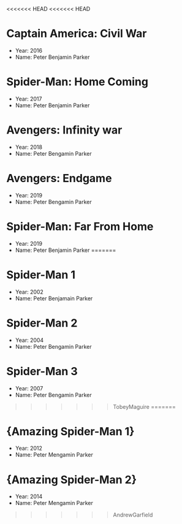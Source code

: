 <<<<<<< HEAD
<<<<<<< HEAD
# Captain America: Civil War

- Year: 2016
- Name: Peter Benjamin Parker

# Spider-Man: Home Coming

- Year: 2017
- Name: Peter Benjamin Parker

# Avengers: Infinity war

- Year: 2018
- Name: Peter Bengamin Parker


# Avengers: Endgame

- Year: 2019
- Name: Peter Bengamin Parker

# Spider-Man: Far From Home

- Year: 2019
- Name: Peter Benjamin Parker
=======
# Spider-Man 1

- Year: 2002
- Name: Peter Benjamain Parker

# Spider-Man 2

- Year: 2004
- Name: Peter Bengamin Parker

# Spider-Man 3
- Year: 2007
- Name: Peter Bengamin Parker
>>>>>>> TobeyMaguire
=======
# {Amazing Spider-Man 1}

- Year: 2012
- Name: Peter Mengamin Parker

# {Amazing Spider-Man 2}

- Year: 2014
- Name: Peter Mengamin Parker
>>>>>>> AndrewGarfield
